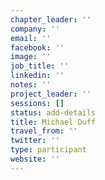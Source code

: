 ```yaml
---
chapter_leader: ''
company: ''
email: ''
facebook: ''
image: ''
job_title: ''
linkedin: ''
notes: ''
project_leader: ''
sessions: []
status: add-details
title: Michael Duff
travel_from: ''
twitter: ''
type: participant
website: ''
---
```


<!-- put more details about participant here -->